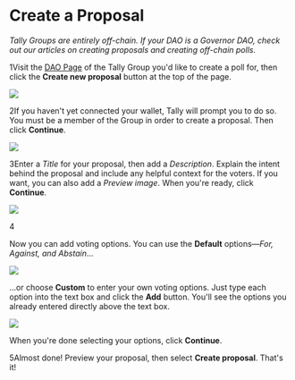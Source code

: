 # Create a Proposal

_Tally Groups are entirely off-chain. If your DAO is a Governor DAO, check out our articles on creating proposals and creating off-chain polls._

1Visit the [DAO Page](https://help.tally.xyz/article/22-dao-page) of the Tally Group you'd like to create a poll for, then click the **Create new proposal** button at the top of the page.

![](https://p434.p1.n0.cdn.getcloudapp.com/items/L1u6GZ6o/8efca527-5110-4ddd-8745-ff5d9a1d8053.jpg?v=970636a2b8f94d75901c017142fc0954)

2If you haven't yet connected your wallet, Tally will prompt you to do so. You must be a member of the Group in order to create a proposal. Then click **Continue**.

![](https://p434.p1.n0.cdn.getcloudapp.com/items/Jruyj9QJ/b700f045-208b-40f1-afcd-04fb318b131b.jpg?v=95f5718e0874faaf6bf2f15b4a2f5434)

3Enter a _Title_ for your proposal, then add a _Description_. Explain the intent behind the proposal and include any helpful context for the voters. If you want, you can also add a _Preview image_. When you're ready, click **Continue**.

![](https://p434.p1.n0.cdn.getcloudapp.com/items/JruodQY2/5c6be690-b392-4fd3-a839-a30c2f8fcc62.jpg?v=ec1b49dc2ba42b813e887326755b9ca3)

4

Now you can add voting options. You can use the **Default** options—_For, Against, and Abstain_...

![](https://p434.p1.n0.cdn.getcloudapp.com/items/yAuQwLlQ/7440d617-948d-42d6-a8cb-428f1aa55ec0.jpg?v=3a1d1e894c63b0f366a84de6ec925d1e)

...or choose **Custom** to enter your own voting options. Just type each option into the text box and click the **Add** button. You'll see the options you already entered directly above the text box.

![](https://p434.p1.n0.cdn.getcloudapp.com/items/4gue6x16/6b64fad6-338c-47b6-8eba-0f77b5ff8805.jpg?v=2c0d17af727399f6c7131f121d347157)

When you're done selecting your options, click **Continue**.

5Almost done! Preview your proposal, then select **Create proposal**. That's it!
